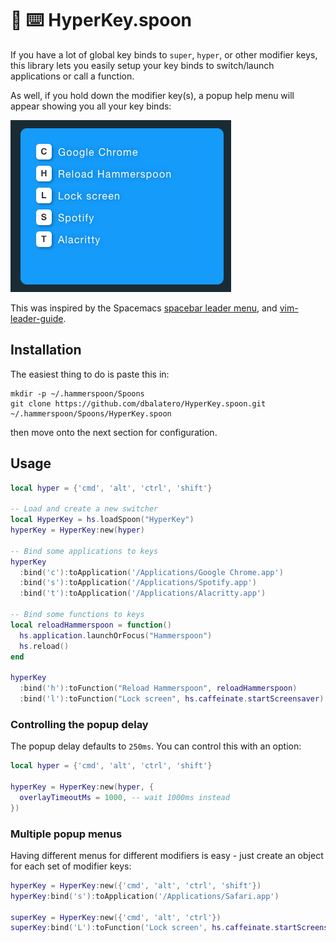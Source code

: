 # 🌌 ⌨️ HyperKey.spoon

If you have a lot of global key binds to `super`, `hyper`, or other modifier keys, this library lets you easily setup your key binds to switch/launch applications or call a function.

As well, if you hold down the modifier key(s), a popup help menu will appear showing you all your key binds:

<img src="https://github.com/dbalatero/HyperKey.spoon/raw/master/images/screenshot.png" />

This was inspired by the Spacemacs [spacebar leader menu](https://www.spacemacs.org/doc/QUICK_START.html#the-leader-keys), and [vim-leader-guide](https://github.com/hecal3/vim-leader-guide).

## Installation

The easiest thing to do is paste this in:

```
mkdir -p ~/.hammerspoon/Spoons
git clone https://github.com/dbalatero/HyperKey.spoon.git ~/.hammerspoon/Spoons/HyperKey.spoon
```

then move onto the next section for configuration.

## Usage

```lua
local hyper = {'cmd', 'alt', 'ctrl', 'shift'}

-- Load and create a new switcher
local HyperKey = hs.loadSpoon("HyperKey")
hyperKey = HyperKey:new(hyper)

-- Bind some applications to keys
hyperKey
  :bind('c'):toApplication('/Applications/Google Chrome.app')
  :bind('s'):toApplication('/Applications/Spotify.app')
  :bind('t'):toApplication('/Applications/Alacritty.app')

-- Bind some functions to keys
local reloadHammerspoon = function()
  hs.application.launchOrFocus("Hammerspoon")
  hs.reload()
end

hyperKey
  :bind('h'):toFunction("Reload Hammerspoon", reloadHammerspoon)
  :bind('l'):toFunction("Lock screen", hs.caffeinate.startScreensaver)
```

### Controlling the popup delay

The popup delay defaults to `250ms`. You can control this with an option:

```lua
local hyper = {'cmd', 'alt', 'ctrl', 'shift'}

hyperKey = HyperKey:new(hyper, {
  overlayTimeoutMs = 1000, -- wait 1000ms instead
})
```

### Multiple popup menus

Having different menus for different modifiers is easy - just create an object for each set of modifier keys:

```lua
hyperKey = HyperKey:new({'cmd', 'alt', 'ctrl', 'shift'})
hyperKey:bind('s'):toApplication('/Applications/Safari.app')

superKey = HyperKey:new({'cmd', 'alt', 'ctrl'})
superKey:bind('L'):toFunction('Lock screen', hs.caffeinate.startScreensaver)
```
